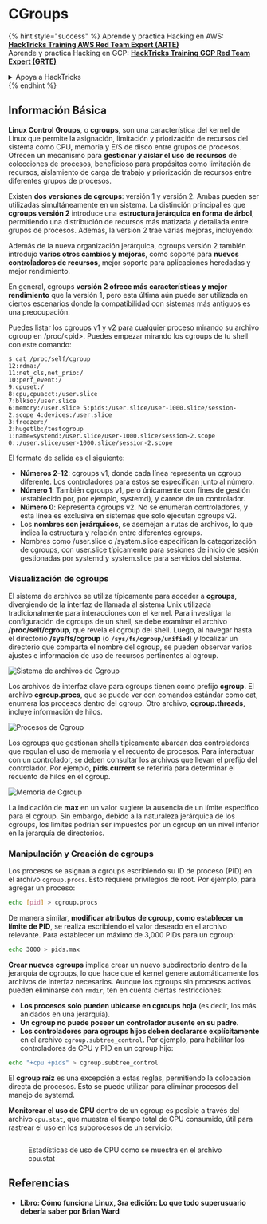 # CGroups

{% hint style="success" %}
Aprende y practica Hacking en AWS: <img src="/.gitbook/assets/arte.png" alt="" data-size="line">[**HackTricks Training AWS Red Team Expert (ARTE)**](https://training.hacktricks.xyz/courses/arte)<img src="/.gitbook/assets/arte.png" alt="" data-size="line">\
Aprende y practica Hacking en GCP: <img src="/.gitbook/assets/grte.png" alt="" data-size="line">[**HackTricks Training GCP Red Team Expert (GRTE)**<img src="/.gitbook/assets/grte.png" alt="" data-size="line">](https://training.hacktricks.xyz/courses/grte)

<details>

<summary>Apoya a HackTricks</summary>

* ¡Consulta los [**planes de suscripción**](https://github.com/sponsors/carlospolop)!
* **Únete al** 💬 [**grupo de Discord**](https://discord.gg/hRep4RUj7f) o al [**grupo de telegram**](https://t.me/peass) o **síguenos** en **Twitter** 🐦 [**@hacktricks\_live**](https://twitter.com/hacktricks\_live)**.**
* **Comparte trucos de hacking enviando PRs a los repositorios de** [**HackTricks**](https://github.com/carlospolop/hacktricks) y [**HackTricks Cloud**](https://github.com/carlospolop/hacktricks-cloud).

</details>
{% endhint %}

## Información Básica

**Linux Control Groups**, o **cgroups**, son una característica del kernel de Linux que permite la asignación, limitación y priorización de recursos del sistema como CPU, memoria y E/S de disco entre grupos de procesos. Ofrecen un mecanismo para **gestionar y aislar el uso de recursos** de colecciones de procesos, beneficioso para propósitos como limitación de recursos, aislamiento de carga de trabajo y priorización de recursos entre diferentes grupos de procesos.

Existen **dos versiones de cgroups**: versión 1 y versión 2. Ambas pueden ser utilizadas simultáneamente en un sistema. La distinción principal es que **cgroups versión 2** introduce una **estructura jerárquica en forma de árbol**, permitiendo una distribución de recursos más matizada y detallada entre grupos de procesos. Además, la versión 2 trae varias mejoras, incluyendo:

Además de la nueva organización jerárquica, cgroups versión 2 también introdujo **varios otros cambios y mejoras**, como soporte para **nuevos controladores de recursos**, mejor soporte para aplicaciones heredadas y mejor rendimiento.

En general, cgroups **versión 2 ofrece más características y mejor rendimiento** que la versión 1, pero esta última aún puede ser utilizada en ciertos escenarios donde la compatibilidad con sistemas más antiguos es una preocupación.

Puedes listar los cgroups v1 y v2 para cualquier proceso mirando su archivo cgroup en /proc/\<pid>. Puedes empezar mirando los cgroups de tu shell con este comando:
```shell-session
$ cat /proc/self/cgroup
12:rdma:/
11:net_cls,net_prio:/
10:perf_event:/
9:cpuset:/
8:cpu,cpuacct:/user.slice
7:blkio:/user.slice
6:memory:/user.slice 5:pids:/user.slice/user-1000.slice/session-2.scope 4:devices:/user.slice
3:freezer:/
2:hugetlb:/testcgroup
1:name=systemd:/user.slice/user-1000.slice/session-2.scope
0::/user.slice/user-1000.slice/session-2.scope
```
El formato de salida es el siguiente:

* **Números 2-12**: cgroups v1, donde cada línea representa un cgroup diferente. Los controladores para estos se especifican junto al número.
* **Número 1**: También cgroups v1, pero únicamente con fines de gestión (establecido por, por ejemplo, systemd), y carece de un controlador.
* **Número 0**: Representa cgroups v2. No se enumeran controladores, y esta línea es exclusiva en sistemas que solo ejecutan cgroups v2.
* Los **nombres son jerárquicos**, se asemejan a rutas de archivos, lo que indica la estructura y relación entre diferentes cgroups.
* Nombres como /user.slice o /system.slice especifican la categorización de cgroups, con user.slice típicamente para sesiones de inicio de sesión gestionadas por systemd y system.slice para servicios del sistema.

### Visualización de cgroups

El sistema de archivos se utiliza típicamente para acceder a **cgroups**, divergiendo de la interfaz de llamada al sistema Unix utilizada tradicionalmente para interacciones con el kernel. Para investigar la configuración de cgroups de un shell, se debe examinar el archivo **/proc/self/cgroup**, que revela el cgroup del shell. Luego, al navegar hasta el directorio **/sys/fs/cgroup** (o **`/sys/fs/cgroup/unified`**) y localizar un directorio que comparta el nombre del cgroup, se pueden observar varios ajustes e información de uso de recursos pertinentes al cgroup.

![Sistema de archivos de Cgroup](<../../../.gitbook/assets/image (1128).png>)

Los archivos de interfaz clave para cgroups tienen como prefijo **cgroup**. El archivo **cgroup.procs**, que se puede ver con comandos estándar como cat, enumera los procesos dentro del cgroup. Otro archivo, **cgroup.threads**, incluye información de hilos.

![Procesos de Cgroup](<../../../.gitbook/assets/image (281).png>)

Los cgroups que gestionan shells típicamente abarcan dos controladores que regulan el uso de memoria y el recuento de procesos. Para interactuar con un controlador, se deben consultar los archivos que llevan el prefijo del controlador. Por ejemplo, **pids.current** se referiría para determinar el recuento de hilos en el cgroup.

![Memoria de Cgroup](<../../../.gitbook/assets/image (677).png>)

La indicación de **max** en un valor sugiere la ausencia de un límite específico para el cgroup. Sin embargo, debido a la naturaleza jerárquica de los cgroups, los límites podrían ser impuestos por un cgroup en un nivel inferior en la jerarquía de directorios.

### Manipulación y Creación de cgroups

Los procesos se asignan a cgroups escribiendo su ID de proceso (PID) en el archivo `cgroup.procs`. Esto requiere privilegios de root. Por ejemplo, para agregar un proceso:
```bash
echo [pid] > cgroup.procs
```
De manera similar, **modificar atributos de cgroup, como establecer un límite de PID**, se realiza escribiendo el valor deseado en el archivo relevante. Para establecer un máximo de 3,000 PIDs para un cgroup:
```bash
echo 3000 > pids.max
```
**Crear nuevos cgroups** implica crear un nuevo subdirectorio dentro de la jerarquía de cgroups, lo que hace que el kernel genere automáticamente los archivos de interfaz necesarios. Aunque los cgroups sin procesos activos pueden eliminarse con `rmdir`, ten en cuenta ciertas restricciones:

* **Los procesos solo pueden ubicarse en cgroups hoja** (es decir, los más anidados en una jerarquía).
* **Un cgroup no puede poseer un controlador ausente en su padre**.
* **Los controladores para cgroups hijos deben declararse explícitamente** en el archivo `cgroup.subtree_control`. Por ejemplo, para habilitar los controladores de CPU y PID en un cgroup hijo:
```bash
echo "+cpu +pids" > cgroup.subtree_control
```
El **cgroup raíz** es una excepción a estas reglas, permitiendo la colocación directa de procesos. Esto se puede utilizar para eliminar procesos del manejo de systemd.

**Monitorear el uso de CPU** dentro de un cgroup es posible a través del archivo `cpu.stat`, que muestra el tiempo total de CPU consumido, útil para rastrear el uso en los subprocesos de un servicio:

<figure><img src="../../../.gitbook/assets/image (908).png" alt=""><figcaption><p>Estadísticas de uso de CPU como se muestra en el archivo cpu.stat</p></figcaption></figure>

## Referencias

* **Libro: Cómo funciona Linux, 3ra edición: Lo que todo superusuario debería saber por Brian Ward**
